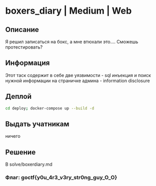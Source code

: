 
# boxers_diary | Medium | Web

## Описание

Я решил записаться на бокс, а мне втюхали это.... Сможешь протестировать?

## Информация
Этот таск содержит в себе две уязвимости - sql инъекция и поиск нужной информации на страничке админа - information disclosure

## Деплой

```bash
cd deploy; docker-compose up --build -d
```

## Выдать учатникам
ничего

## Решение

В solve/boxerdiary.md

### **Флаг: goctf{y0u_4r3_v3ry_str0ng_guy_O_O}**
